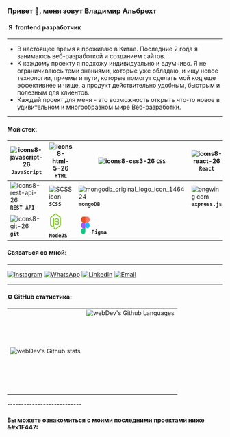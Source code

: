 
### Привет 👋, меня зовут Владимир Альбрехт
####  Я  frontend разработчик

---------------------------

-  В настоящее время я проживаю в Китае. Последние 2 года я занимаюсь веб-разработкой и созданием сайтов. 
-  К каждому проекту я подхожу индивидуально и вдумчиво. Я не ограничиваюсь теми знаниями, которые уже обладаю, и ищу новое технологии, приемы и пути, которые помогут сделать мой код еще эффективнее и чище, а продукт действительно удобным, быстрым и полезным для клиентов. 
-  Каждый проект для меня - это возможность открыть что-то новое в удивительном и многообразном мире Веб-разработки. 

---------------------------

#### Мой стек:
| ![icons8-javascript-26](https://user-images.githubusercontent.com/70646350/119318720-4f788180-bc82-11eb-87ff-8201ce9d61c8.png) **`JavaScript`** | ![icons8-html-5-26](https://user-images.githubusercontent.com/70646350/119315541-9cf2ef80-bc7e-11eb-8f46-ef3766162ab6.png) **`HTML`** | ![icons8-css3-26](https://user-images.githubusercontent.com/70646350/119316006-1be82800-bc7f-11eb-8166-910c027cd18f.png) **`CSS`** | ![icons8-react-26](https://user-images.githubusercontent.com/70646350/119316439-a0d34180-bc7f-11eb-9a36-e79d2b093d69.png) **`React`** |
| --- | --- | --- | --- |
| ![icons8-rest-api-26](https://user-images.githubusercontent.com/70646350/119323556-7e452680-bc87-11eb-9cd2-fc2293869858.png) **`REST API`** | <img src="https://sass-lang.com/assets/img/styleguide/color-1c4aab2b.png" alt="SCSS icon" width="40" height="40"> **`SCSS`** | ![mongodb_original_logo_icon_146424](https://user-images.githubusercontent.com/70646350/119320033-ceba8500-bc83-11eb-9455-537f415c9fe1.png) **`mongoDB`**|![pngwing com](https://user-images.githubusercontent.com/70646350/119322690-8bade100-bc86-11eb-9660-cbfee5afd4a5.png)**`express.js`** |
| ![icons8-git-26](https://user-images.githubusercontent.com/70646350/119321913-cc592a80-bc85-11eb-9540-8605bd48f3f7.png) **`git`**| <img src="https://github.com/devicons/devicon/blob/master/icons/nodejs/nodejs-original.svg" title="nodejs" alt="nodejs" width="30" height="40"/>**`NodeJS`**| <img src="https://github.com/devicons/devicon/blob/master/icons/figma/figma-original.svg" title="nodejs" alt="figma" width="30" height="40"/>**`Figma`**|  |

#### Связаться со мной:
---------------------------

[![Instagram](https://img.shields.io/badge/Instagram-orange)](https://www.instagram.com/albrechtvladimir/)
[![WhatsApp](https://img.shields.io/badge/WhatsApp-brightgreen)](https://wa.me/8613521697721)
[![LinkedIn](https://img.shields.io/badge/LinkedIn-blue)](https://www.linkedin.com/in/vladimir-albrekht/)
[![Email](https://img.shields.io/badge/Email-red)](mailto:vladimir_albreht@mail.ru)

---------------------------

#### ⚙️ GitHub статистика:

<table>
  <tr>
    <td>
      <img align="left" src="http://github-readme-streak-stats.herokuapp.com?user=VladimirAlbrekht&theme=dark&background=000000" alt="webDev's Github stats" />
    </td>
    <td>
      <img height="195px" align="right" alt="webDev's Github Languages" src="https://github-readme-stats-sigma-five.vercel.app/api/top-langs/?username=VladimirAlbrekht&layout=compact&theme=vision-friendly-dark" />
    </td>
  </tr>
</table>
---------------------------

#### Вы можете ознакомиться с моими последними проектами ниже &#x1F447:
